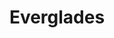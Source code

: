 ---
unit_code: "EVER"
unit_name: "Everglades NP"
unit_type: "National Park"
nps_region: "Southeast"
scalerank: 7
note: "null"
name: "Everglades"
featureclass: "National Park Service"
geojson: >-
  {"type":"Feature","properties":{},"geometry":{"type":"Polygon","coordinates":[[[-80.63997395833334,25.134765625],[-80.63590494791667,25.12255859375],[-80.637451171875,25.11271158854167],[-80.641845703125,25.112386067708343],[-80.64554850260417,25.123291015625],[-80.64461263020834,25.13370768229167],[-80.64078776041667,25.13675944010417],[-80.63997395833334,25.134765625]]]}}
number: 79
title: "Everglades"
---
